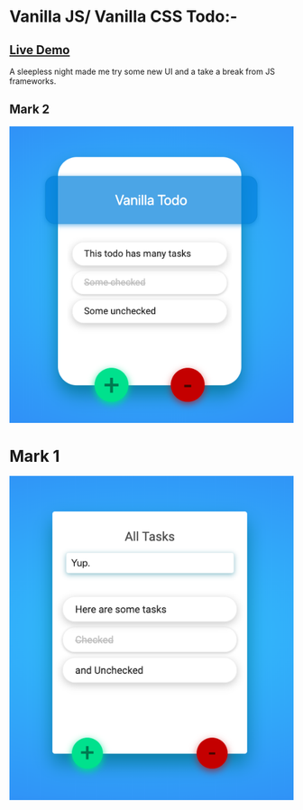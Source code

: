 # Vanilla JS/ Vanilla CSS Todo:-

## [Live Demo](https://silent-lad.github.io/vanillaTodo)

A sleepless night made me try some new UI and a take a break from JS frameworks.

## Mark 2

![UI brush-up](./snap2.png)

# Mark 1

![UI brush-up](./snap.png)
